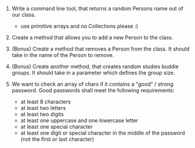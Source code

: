 1. Write a command line tool, that returns a random Persons name out of our class.
   - use primitive arrays and no Collections please :)

2. Create a method that allows you to add a new Person to the class. 
3. (Bonus) Create a method that removes a Person from the class. It should take in the name of the Person to remove.
4. (Bonus) Create another method, that creates random studies buddie groups. It should take in a parameter which defines the group size.

5. We want to check an array of chars if it contains a "good" / strong password. Good passwords shall meet the following requirements:
   * at least 8 characters
   * at least two letters
   * at least two digits
   * at least one uppercase and one lowercase letter
   * at least one special character
   * at least one digit or special character in the middle of the password (not the first or last character)